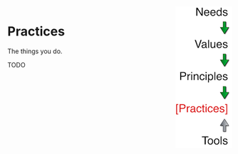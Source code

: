 <link href="markdown.css" rel="stylesheet"></link>
<div id="banner"><img src="images/spine-practices.png" align="right"/></div>

# Practices

The things you do.

TODO
